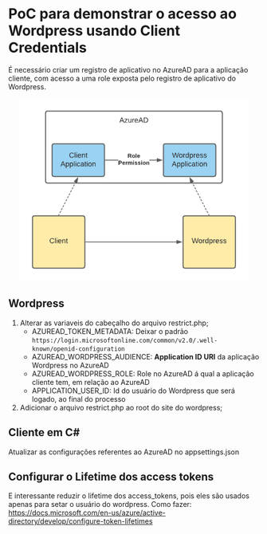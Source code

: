 # PoC para demonstrar o acesso ao Wordpress usando Client Credentials

É necessário criar um registro de aplicativo no AzureAD para a aplicação cliente, com acesso a uma role exposta pelo registro de aplicativo do Wordpress.

<p align="center">
  <img width="460" src="./images/flow.png">
</p>

## Wordpress

1) Alterar as variaveis do cabeçalho do arquivo restrict.php;
    - AZUREAD_TOKEN_METADATA: Deixar o padrão ```https://login.microsoftonline.com/common/v2.0/.well-known/openid-configuration```
    - AZUREAD_WORDPRESS_AUDIENCE: **Application ID URI** da aplicação Wordpress no AzureAD
    - AZUREAD_WORDPRESS_ROLE: Role no AzureAD á qual a aplicação cliente tem, em relação ao AzureAD
    - APPLICATION_USER_ID: Id do usuário do Wordpress que será logado, ao final do processo
2) Adicionar o arquivo restrict.php ao root do site do wordpress;

## Cliente em C#
Atualizar as configurações referentes ao AzureAD no appsettings.json

## Configurar o Lifetime dos access tokens


E interessante reduzir o lifetime dos access_tokens, pois eles são usados apenas para setar o usuário do wordpress. Como fazer:
 https://docs.microsoft.com/en-us/azure/active-directory/develop/configure-token-lifetimes